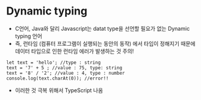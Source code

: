 # Dynamic typing
* C언어, Java와 달리 Javascript는 datat type을 선언할 필요가 없는 Dynamic typing 언어
* 즉, 런타임 (컴퓨터 프로그램이 실행되는 동안의 동작) 에서 타입이 정해지기 때문에 데이터 타입으로 인한 런타임 에러가 발생하는 것 주의!
```
let text = 'hello'; //type : string
text = '7' + 5 ; //value : 75, type: string
text = '8' / '2'; //value : 4, type : number
console.log(text.charAt(0)); //error!!
```
* 이러한 것 극복 위해서 TypeScript 나옴

